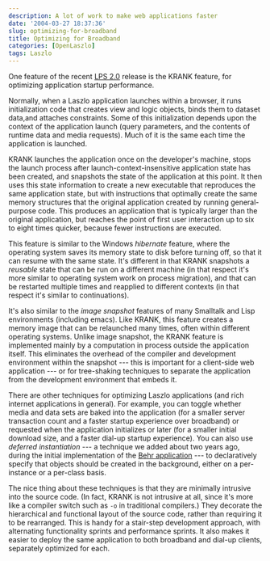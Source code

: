 ```yaml
---
description: A lot of work to make web applications faster
date: '2004-03-27 18:37:36'
slug: optimizing-for-broadband
title: Optimizing for Broadband
categories: [OpenLaszlo]
tags: Laszlo
---
```


One feature of the recent [LPS 2.0][lps-2.0] release is the KRANK feature, for optimizing application startup performance.

[lps-2.0]: http://www.laszlosystems.com/products/

Normally, when a Laszlo application launches within a browser, it runs initialization code that creates view and logic objects, binds them to dataset data,and attaches constraints. Some of this initialization depends upon the context of the application launch (query parameters, and the contents of runtime data and media requests). Much of it is the same each time the application is launched.

KRANK launches the application once on the developer's machine, stops the launch process after launch-context-insensitive application state has been created, and snapshots the state of the application at this point. It then uses this state information to create a new executable that reproduces the same application state, but with instructions that optimally create the same memory structures that the original application created by running general-purpose code. This produces an application that is typically larger than the original application, but reaches the point of first user interaction up to six to eight times quicker, because fewer instructions are executed.

This feature is similar to the Windows _hibernate_ feature, where the operating system saves its memory state to disk before turning off, so that it can resume with the same state. It's different in that KRANK snapshots a _reusable_ state that can be run on a different machine (in that respect it's more similar to operating system work on process migration), and that can be restarted multiple times and reapplied to different contexts (in that respect it's similar to continuations).

It's also similar to the _image snapshot_ features of many Smalltalk and Lisp environments (including emacs). Like KRANK, this feature creates a memory image that can be relaunched many times, often within different operating systems. Unlike image snapshot, the KRANK feature is implemented mainly by a computation in process outside the application itself. This eliminates the overhead of the compiler and development environment within the snapshot --- this is important for a client-side web application --- or for tree-shaking techniques to separate the application from the development environment that embeds it.

There are other techniques for optimizing Laszlo applications (and rich internet applications in general). For example, you can toggle whether media and data sets are baked into the application (for a smaller server transaction count and a faster startup experience over broadband) or requested when the application initializes or later (for a smaller initial download size, and a faster dial-up startup experience). You can also use _deferred instantiation_ --- a technique we added about two years ago, during the initial implementation of the [Behr application][behr] --- to declaratively specify that objects should be created in the background, either on a per-instance or a per-class basis.

[behr]: http://www.behr.com

The nice thing about these techniques is that they are minimally intrusive into the source code. (In fact, KRANK is not intrusive at all, since it's more like a compiler switch such as `-o` in traditional compilers.) They decorate the hierarchical and functional layout of the source code, rather than requiring it to be rearranged. This is handy for a stair-step development approach, with alternating functionality sprints and performance sprints. It also makes it easier to deploy the same application to both broadband and dial-up clients, separately optimized for each.

